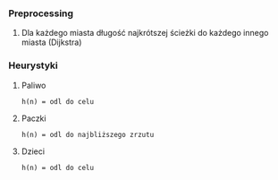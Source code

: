 ### Preprocessing
1. Dla każdego miasta długość najkrótszej ścieżki do każdego innego miasta (Dijkstra)

### Heurystyki
1. Paliwo

   `h(n) = odl do celu`

2. Paczki

   `h(n) = odl do najbliższego zrzutu`

3. Dzieci

   `h(n) = odl do celu`
